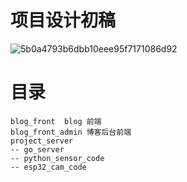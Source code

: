 # 项目设计初稿
![5b0a4793b6dbb10eee95f7171086d92](https://github.com/user-attachments/assets/76713271-8cfc-40f5-b8b3-0f28594936b3)

# 目录
```
blog_front  blog 前端
blog_front_admin 博客后台前端
project_server
-- go_server
-- python_sensor_code
-- esp32_cam_code
```
